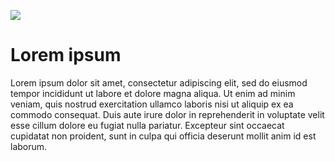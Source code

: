 <a href="https://juncture-digital.org"><img src="https://juncture-digital.org/images/ve-button.png"></a>

<param ve-config
       title="Banner example"
       banner="https://iiif.juncture-digital.org/banner/?url=https://upload.wikimedia.org/wikipedia/commons/3/37/Mud_Cow_Racing_-_Pacu_Jawi_-_West_Sumatra%2C_Indonesia.jpg&region=pct:20,20,80,40"
       author="Ron">

# Lorem ipsum

Lorem ipsum dolor sit amet, consectetur adipiscing elit, sed do eiusmod tempor incididunt ut labore et dolore magna aliqua. Ut enim ad minim veniam, quis nostrud exercitation ullamco laboris nisi ut aliquip ex ea commodo consequat. Duis aute irure dolor in reprehenderit in voluptate velit esse cillum dolore eu fugiat nulla pariatur. Excepteur sint occaecat cupidatat non proident, sunt in culpa qui officia deserunt mollit anim id est laborum.

